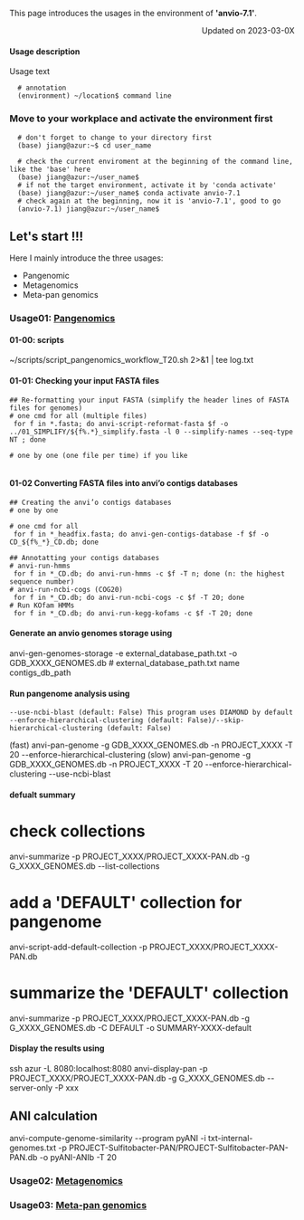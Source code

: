 
This page introduces the usages in the environment of **'anvio-7.1'**.

<p align="right"> Updated on 2023-03-0X </p>

#### Usage description
Usage text 
```
  # annotation
  (environment) ~/location$ command line
```


### Move to your workplace and activate the environment first
```
  # don't forget to change to your directory first
  (base) jiang@azur:~$ cd user_name
  
  # check the current enviroment at the beginning of the command line, like the 'base' here
  (base) jiang@azur:~/user_name$
  # if not the target environment, activate it by 'conda activate'
  (base) jiang@azur:~/user_name$ conda activate anvio-7.1
  # check again at the beginning, now it is 'anvio-7.1', good to go
  (anvio-7.1) jiang@azur:~/user_name$ 
```


## Let's start !!!

Here I mainly introduce the three usages:
- Pangenomic
- Metagenomics
- Meta-pan genomics

### Usage01: [Pangenomics]()


#### 01-00: scripts
~/scripts/script_pangenomics_workflow_T20.sh 2>&1 | tee log.txt

#### 01-01: Checking your input FASTA files

```
## Re-formatting your input FASTA (simplify the header lines of FASTA files for genomes)
# one cmd for all (multiple files)
 for f in *.fasta; do anvi-script-reformat-fasta $f -o ../01_SIMPLIFY/${f%.*}_simplify.fasta -l 0 --simplify-names --seq-type NT ; done

# one by one (one file per time) if you like


```

#### 01-02 Converting FASTA files into anvi’o contigs databases 
```
## Creating the anvi’o contigs databases
# one by one

# one cmd for all 
 for f in *_headfix.fasta; do anvi-gen-contigs-database -f $f -o CD_${f%_*}_CD.db; done

## Annotatting your contigs databases
# anvi-run-hmms
 for f in *_CD.db; do anvi-run-hmms -c $f -T n; done (n: the highest sequence number)
# anvi-run-ncbi-cogs (COG20)
 for f in *_CD.db; do anvi-run-ncbi-cogs -c $f -T 20; done
# Run KOfam HMMs
 for f in *_CD.db; do anvi-run-kegg-kofams -c $f -T 20; done
```

#### Generate an anvio genomes storage using
anvi-gen-genomes-storage -e external_database_path.txt -o GDB_XXXX_GENOMES.db
		# external_database_path.txt
		    name	contigs_db_path
		
#### Run pangenome analysis using 
	--use-ncbi-blast (default: False) This program uses DIAMOND by default
	--enforce-hierarchical-clustering (default: False)/--skip-hierarchical-clustering (default: False)	
(fast)
anvi-pan-genome -g GDB_XXXX_GENOMES.db -n PROJECT_XXXX -T 20 --enforce-hierarchical-clustering
(slow)
anvi-pan-genome -g GDB_XXXX_GENOMES.db -n PROJECT_XXXX -T 20 --enforce-hierarchical-clustering --use-ncbi-blast 

#### defualt summary
 # check collections
 anvi-summarize  -p PROJECT_XXXX/PROJECT_XXXX-PAN.db -g G_XXXX_GENOMES.db --list-collections
 # add a 'DEFAULT' collection for pangenome
 anvi-script-add-default-collection  -p PROJECT_XXXX/PROJECT_XXXX-PAN.db 
 # summarize the 'DEFAULT' collection
 anvi-summarize -p PROJECT_XXXX/PROJECT_XXXX-PAN.db -g G_XXXX_GENOMES.db  -C DEFAULT -o SUMMARY-XXXX-default

#### Display the results using 
ssh azur -L 8080:localhost:8080
anvi-display-pan -p PROJECT_XXXX/PROJECT_XXXX-PAN.db -g G_XXXX_GENOMES.db --server-only -P xxx

##  ANI calculation
anvi-compute-genome-similarity --program pyANI -i txt-internal-genomes.txt -p PROJECT-Sulfitobacter-PAN/PROJECT-Sulfitobacter-PAN-PAN.db -o pyANI-ANIb -T 20


### Usage02: [Metagenomics]()


### Usage03: [Meta-pan genomics]()
